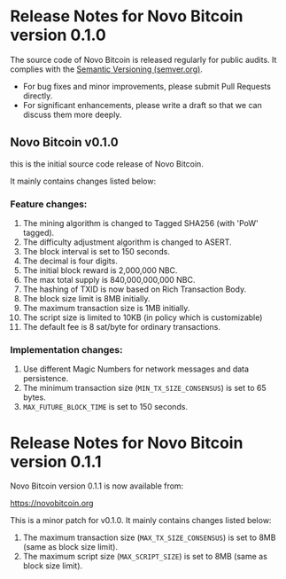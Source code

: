 # Release Notes for Novo Bitcoin version 0.1.0

The source code of Novo Bitcoin is released regularly for public audits. It complies with the [Semantic Versioning (semver.org)](https://semver.org/).

- For bug fixes and minor improvements, please submit Pull Requests directly.
- For significant enhancements, please write a draft so that we can discuss them more deeply.

## Novo Bitcoin v0.1.0

this is the initial source code release of Novo Bitcoin.

It mainly contains changes listed below:

### Feature changes:

1. The mining algorithm is changed to Tagged SHA256 (with 'PoW' tagged).
2. The difficulty adjustment algorithm is changed to ASERT.
3. The block interval is set to 150 seconds.
4. The decimal is four digits.
5. The initial block reward is 2,000,000 NBC.
6. The max total supply is 840,000,000,000 NBC.
7. The hashing of TXID is now based on Rich Transaction Body.
8. The block size limit is 8MB initially.
9. The maximum transaction size is 1MB initially.
10. The script size is limited to 10KB (in policy which is customizable)
11. The default fee is 8 sat/byte for ordinary transactions.

### Implementation changes:

1. Use different Magic Numbers for network messages and data persistence.
1. The minimum transaction size (`MIN_TX_SIZE_CONSENSUS`) is set to 65 bytes.
3.  `MAX_FUTURE_BLOCK_TIME` is set to 150 seconds.


# Release Notes for Novo Bitcoin version 0.1.1

Novo Bitcoin version 0.1.1 is now available from:

  <https://novobitcoin.org>

This is a minor patch for v0.1.0. It mainly contains changes listed below:

1. The maximum transaction size (`MAX_TX_SIZE_CONSENSUS`) is set to 8MB (same as block size limit).
2. The maximum script size (`MAX_SCRIPT_SIZE`) is set to 8MB (same as block size limit).
